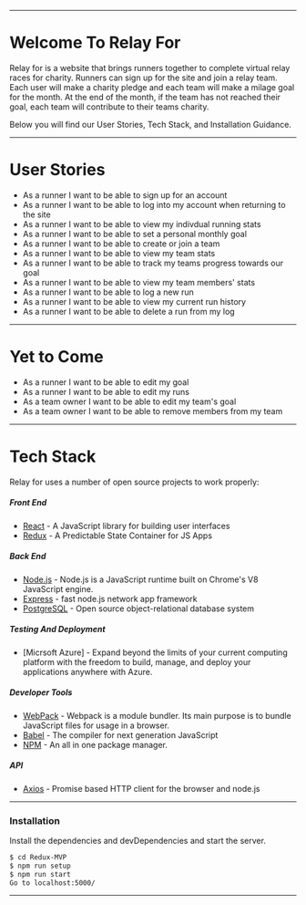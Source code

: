 _________________________
# Welcome To Relay For
Relay for is a website that brings runners together to complete virtual relay races for charity. Runners can sign up for the site and join a relay team. Each user will make a charity pledge and each team will make a milage goal for the month. At the end of the month, if the team has not reached their goal, each team will contribute to their teams charity.

Below you will find our User Stories, Tech Stack, and Installation Guidance.
_________________________
# User Stories

* As a runner I want to be able to sign up for an account
* As a runner I want to be able to log into my account when returning to the site
* As a runner I want to be able to view my indivdual running stats
* As a runner I want to be able to set a personal monthly goal
* As a runner I want to be able to create or join a team
* As a runner I want to be able to view my team stats
* As a runner I want to be able to track my teams progress towards our goal
* As a runner I want to be able to view my team members' stats
* As a runner I want to be able to log a new run
* As a runner I want to be able to view my current run history
* As a runner I want to be able to delete a run from my log
_______________________

# Yet to Come
* As a runner I want to be able to edit my goal
* As a runner I want to be able to edit my runs
* As a team owner I want to be able to edit my team's goal
* As a team owner I want to be able to remove members from my team
_______________________
# Tech Stack
Relay for uses a number of open source projects to work properly:

##### Front End
* [React] - A JavaScript library for building user interfaces
* [Redux] - A Predictable State Container for JS Apps
##### Back End
* [Node.js] - Node.js is a JavaScript runtime built on Chrome's V8 JavaScript engine.
* [Express] - fast node.js network app framework
* [PostgreSQL] - Open source object-relational database system
##### Testing And Deployment
* [Micrsoft Azure] - Expand beyond the limits of your current computing platform with the freedom to build, manage, and deploy your applications anywhere with Azure.
##### Developer Tools
* [WebPack] - Webpack is a module bundler. Its main purpose is to bundle JavaScript files for usage in a browser.
* [Babel] - The compiler for next generation JavaScript
* [NPM] - An all in one package manager.
##### API
* [Axios] - Promise based HTTP client for the browser and node.js

_______________________
### Installation
Install the dependencies and devDependencies and start the server.

```sh
$ cd Redux-MVP
$ npm run setup
$ npm run start
Go to localhost:5000/
```
_______________________

[//]: # (These are reference links used in the body of this note and get stripped out when the markdown processor does its job. There is no need to format nicely because it shouldn't be seen. Thanks SO - http://stackoverflow.com/questions/4823468/store-comments-in-markdown-syntax)

   [Anthony Casper]: <https://github.com/a-casper>
   [node.js]: <http://nodejs.org>
   [express]: <http://expressjs.com>
   [React]: <https://reactjs.org/>
   [Redux]: <https://redux.js.org/>
   [PostgreSQL]: <https://www.postgresql.org/>
   [Microsoft Azure]: <https://azure.microsoft.com/en-us/>
   [Google Cloud]: <https://cloud.google.com/>
   [WebPack]: <https://webpack.js.org/>
   [Babel]: <https://babeljs.io/>
   [NPM]: <https://www.npmjs.com/>
   [Axios]: <https://github.com/axios/axios>